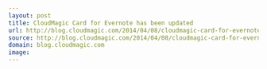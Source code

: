 ```yaml
---
layout: post
title: CloudMagic Card for Evernote has been updated
url: http://blog.cloudmagic.com/2014/04/08/cloudmagic-card-for-evernote-has-been-updated/
source: http://blog.cloudmagic.com/2014/04/08/cloudmagic-card-for-evernote-has-been-updated/
domain: blog.cloudmagic.com
image: 
---
```


